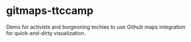 gitmaps-ttccamp
===============

Demo for activists and burgeoning techies to use Github maps integration for quick-and-dirty visualization.
